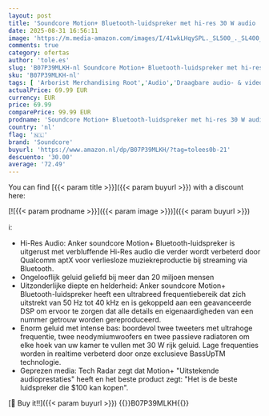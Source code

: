 ```yaml
---
layout: post
title: 'Soundcore Motion+ Bluetooth-luidspreker met hi-res 30 W audio  BassUp-technologie  draadloze hifi-luidspreker met bijbehorende app  flexibele EQ  12 uur accuduur  IPX7 waterbeschermingsklasse  zwart'
date: 2025-08-31 16:56:11
image: 'https://m.media-amazon.com/images/I/41wkLHqySPL._SL500_._SL400_.jpg'
comments: true
category: ofertas
author: 'tole.es'
slug: 'B07P39MLKH-nl Soundcore Motion+ Bluetooth-luidspreker met hi-res 30 W...'
sku: 'B07P39MLKH-nl'
tags: [ 'Arborist Merchandising Root','Audio','Draagbare audio- & videoaccessoires','Draagbare audio- & videoapparatuur','Draagbare bluetooth-luidsprekers','Draagbare luidsprekers & dokken','Elektronica','Self Service','Special Features Stores','be0c145d-645e-47ab-b638-53e8112e3d67_0','be0c145d-645e-47ab-b638-53e8112e3d67_8201','soundcore','🇳🇱', ]
actualPrice: 69.99 EUR
currency: EUR
price: 69.99
comparePrice: 99.99 EUR
prodname: 'Soundcore Motion+ Bluetooth-luidspreker met hi-res 30 W audio  BassUp-technologie  draadloze hifi-luidspreker met bijbehorende app  flexibele EQ  12 uur accuduur  IPX7 waterbeschermingsklasse  zwart'
country: 'nl'
flag: '🇳🇱'
brand: 'Soundcore'
buyurl: 'https://www.amazon.nl/dp/B07P39MLKH/?tag=tolees0b-21'
descuento: '30.00'
average: '72.49'
---
```


You can find [{{< param title >}}]({{< param buyurl >}}) with a discount here:

[![{{< param prodname >}}]({{< param image >}})]({{< param buyurl >}})

ℹ️:

- Hi-Res Audio: Anker soundcore Motion+ Bluetooth-luidspreker is uitgerust met verbluffende Hi-Res audio die verder wordt verbeterd door Qualcomm aptX voor verliesloze muziekreproductie bij streaming via Bluetooth.
- Ongelooflijk geluid geliefd bij meer dan 20 miljoen mensen
- Uitzonderlijke diepte en helderheid: Anker soundcore Motion+ Bluetooth-luidspreker heeft een ultrabreed frequentiebereik dat zich uitstrekt van 50 Hz tot 40 kHz en is gekoppeld aan een geavanceerde DSP om ervoor te zorgen dat alle details en eigenaardigheden van een nummer getrouw worden gereproduceerd.
- Enorm geluid met intense bas: boordevol twee tweeters met ultrahoge frequentie, twee neodymiumwoofers en twee passieve radiatoren om elke hoek van uw kamer te vullen met 30 W rijk geluid. Lage frequenties worden in realtime verbeterd door onze exclusieve BassUpTM technologie.
- Geprezen media: Tech Radar zegt dat Motion+ "Uitstekende audioprestaties" heeft en het beste product zegt: "Het is de beste luidspreker die $100 kan kopen".

[🛒 Buy it!!]({{< param buyurl >}})
{{<world>}}B07P39MLKH{{</world>}}
